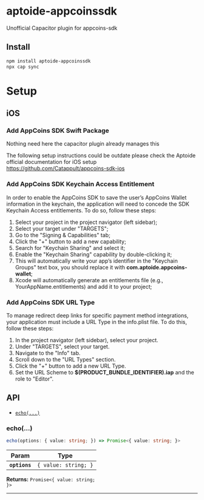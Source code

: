 # aptoide-appcoinssdk

Unofficial Capacitor plugin for appcoins-sdk

## Install

```bash
npm install aptoide-appcoinssdk
npx cap sync
```

# Setup
## iOS 

### Add AppCoins SDK Swift Package
Nothing need here the capacitor plugin already manages this

The following setup instructions could be outdate please check the Aptoide official documentation for iOS setup https://github.com/Catappult/appcoins-sdk-ios 

### Add AppCoins SDK Keychain Access Entitlement
In order to enable the AppCoins SDK to save the user’s AppCoins Wallet information in the keychain, the application will need to concede the SDK Keychain Access entitlements. To do so, follow these steps:

1. Select your project in the project navigator (left sidebar);
2. Select your target under "TARGETS";
3. Go to the "Signing & Capabilities" tab;
4. Click the "+" button to add a new capability;
5. Search for "Keychain Sharing" and select it;
6. Enable the "Keychain Sharing" capability by double-clicking it;
7. This will automatically write your app’s identifier in the "Keychain Groups" text box, you should replace it with **com.aptoide.appcoins-wallet**;
8. Xcode will automatically generate an entitlements file (e.g., YourAppName.entitlements) and add it to your project;

### Add AppCoins SDK URL Type
To manage redirect deep links for specific payment method integrations, your application must include a URL Type in the info.plist file. To do this, follow these steps:

1. In the project navigator (left sidebar), select your project.
2. Under "TARGETS", select your target.
3. Navigate to the "Info" tab.
4. Scroll down to the "URL Types" section.
5. Click the "+" button to add a new URL Type.
6. Set the URL Scheme to **$(PRODUCT_BUNDLE_IDENTIFIER).iap** and the role to "Editor".

## API

<docgen-index>

* [`echo(...)`](#echo)

</docgen-index>

<docgen-api>
<!--Update the source file JSDoc comments and rerun docgen to update the docs below-->

### echo(...)

```typescript
echo(options: { value: string; }) => Promise<{ value: string; }>
```

| Param         | Type                            |
| ------------- | ------------------------------- |
| **`options`** | <code>{ value: string; }</code> |

**Returns:** <code>Promise&lt;{ value: string; }&gt;</code>

--------------------

</docgen-api>
